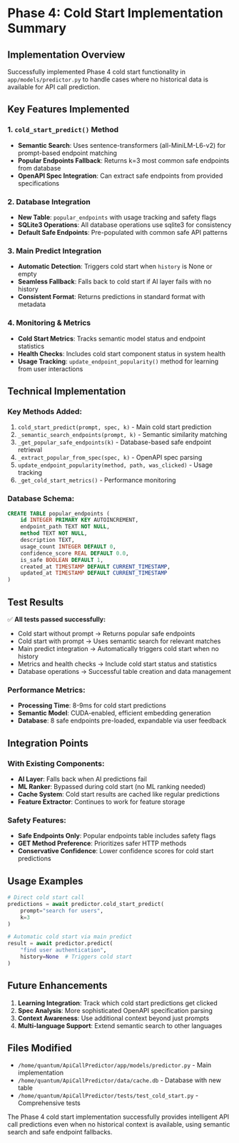 # Phase 4: Cold Start Implementation Summary

## Implementation Overview

Successfully implemented Phase 4 cold start functionality in `app/models/predictor.py` to handle cases where no historical data is available for API call prediction.

## Key Features Implemented

### 1. `cold_start_predict()` Method
- **Semantic Search**: Uses sentence-transformers (all-MiniLM-L6-v2) for prompt-based endpoint matching
- **Popular Endpoints Fallback**: Returns k=3 most common safe endpoints from database
- **OpenAPI Spec Integration**: Can extract safe endpoints from provided specifications

### 2. Database Integration
- **New Table**: `popular_endpoints` with usage tracking and safety flags
- **SQLite3 Operations**: All database operations use sqlite3 for consistency
- **Default Safe Endpoints**: Pre-populated with common safe API patterns

### 3. Main Predict Integration
- **Automatic Detection**: Triggers cold start when `history` is None or empty
- **Seamless Fallback**: Falls back to cold start if AI layer fails with no history
- **Consistent Format**: Returns predictions in standard format with metadata

### 4. Monitoring & Metrics
- **Cold Start Metrics**: Tracks semantic model status and endpoint statistics
- **Health Checks**: Includes cold start component status in system health
- **Usage Tracking**: `update_endpoint_popularity()` method for learning from user interactions

## Technical Implementation

### Key Methods Added:
1. `cold_start_predict(prompt, spec, k)` - Main cold start prediction
2. `_semantic_search_endpoints(prompt, k)` - Semantic similarity matching
3. `_get_popular_safe_endpoints(k)` - Database-based safe endpoint retrieval
4. `_extract_popular_from_spec(spec, k)` - OpenAPI spec parsing
5. `update_endpoint_popularity(method, path, was_clicked)` - Usage tracking
6. `_get_cold_start_metrics()` - Performance monitoring

### Database Schema:
```sql
CREATE TABLE popular_endpoints (
    id INTEGER PRIMARY KEY AUTOINCREMENT,
    endpoint_path TEXT NOT NULL,
    method TEXT NOT NULL,
    description TEXT,
    usage_count INTEGER DEFAULT 0,
    confidence_score REAL DEFAULT 0.0,
    is_safe BOOLEAN DEFAULT 1,
    created_at TIMESTAMP DEFAULT CURRENT_TIMESTAMP,
    updated_at TIMESTAMP DEFAULT CURRENT_TIMESTAMP
)
```

## Test Results

✅ **All tests passed successfully:**
- Cold start without prompt → Returns popular safe endpoints
- Cold start with prompt → Uses semantic search for relevant matches
- Main predict integration → Automatically triggers cold start when no history
- Metrics and health checks → Include cold start status and statistics
- Database operations → Successful table creation and data management

### Performance Metrics:
- **Processing Time**: 8-9ms for cold start predictions
- **Semantic Model**: CUDA-enabled, efficient embedding generation
- **Database**: 8 safe endpoints pre-loaded, expandable via user feedback

## Integration Points

### With Existing Components:
- **AI Layer**: Falls back when AI predictions fail
- **ML Ranker**: Bypassed during cold start (no ML ranking needed)
- **Cache System**: Cold start results are cached like regular predictions
- **Feature Extractor**: Continues to work for feature storage

### Safety Features:
- **Safe Endpoints Only**: Popular endpoints table includes safety flags
- **GET Method Preference**: Prioritizes safer HTTP methods
- **Conservative Confidence**: Lower confidence scores for cold start predictions

## Usage Examples

```python
# Direct cold start call
predictions = await predictor.cold_start_predict(
    prompt="search for users", 
    k=3
)

# Automatic cold start via main predict
result = await predictor.predict(
    "find user authentication", 
    history=None  # Triggers cold start
)
```

## Future Enhancements

1. **Learning Integration**: Track which cold start predictions get clicked
2. **Spec Analysis**: More sophisticated OpenAPI specification parsing
3. **Context Awareness**: Use additional context beyond just prompts
4. **Multi-language Support**: Extend semantic search to other languages

## Files Modified

- `/home/quantum/ApiCallPredictor/app/models/predictor.py` - Main implementation
- `/home/quantum/ApiCallPredictor/data/cache.db` - Database with new table
- `/home/quantum/ApiCallPredictor/tests/test_cold_start.py` - Comprehensive tests

The Phase 4 cold start implementation successfully provides intelligent API call predictions even when no historical context is available, using semantic search and safe endpoint fallbacks.